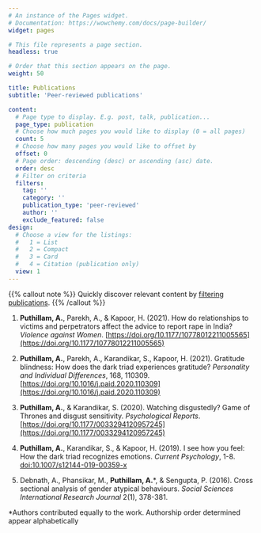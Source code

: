 ```yaml
---
# An instance of the Pages widget.
# Documentation: https://wowchemy.com/docs/page-builder/
widget: pages

# This file represents a page section.
headless: true

# Order that this section appears on the page.
weight: 50

title: Publications
subtitle: 'Peer-reviewed publications'

content:
  # Page type to display. E.g. post, talk, publication...
  page_type: publication
  # Choose how much pages you would like to display (0 = all pages)
  count: 5
  # Choose how many pages you would like to offset by
  offset: 0
  # Page order: descending (desc) or ascending (asc) date.
  order: desc
  # Filter on criteria
  filters:
    tag: ''
    category: ''
    publication_type: 'peer-reviewed'
    author: ''
    exclude_featured: false
design:
  # Choose a view for the listings:
  #   1 = List
  #   2 = Compact
  #   3 = Card
  #   4 = Citation (publication only)
  view: 1
---
```


{{% callout note %}}
Quickly discover relevant content by [filtering publications](./publication/).
{{% /callout %}}


1. **Puthillam, A.**, Parekh, A., & Kapoor, H. (2021). How do relationships to victims and perpetrators affect the advice to report rape in India? _Violence against Women_. [https://doi.org/10.1177/10778012211005565](https://doi.org/10.1177/10778012211005565)

2. **Puthillam, A.**, Parekh, A., Karandikar, S., Kapoor, H. (2021). Gratitude blindness: How does the dark triad experiences gratitude? _Personality and Individual Differences_, 168, 110309. [https://doi.org/10.1016/j.paid.2020.110309](https://doi.org/10.1016/j.paid.2020.110309)

3. **Puthillam, A.**, & Karandikar, S. (2020). Watching disgustedly? Game of Thrones and disgust sensitivity. _Psychological Reports_. [https://doi.org/10.1177/0033294120957245](https://doi.org/10.1177/0033294120957245)

4. **Puthillam, A.**, Karandikar, S., & Kapoor, H. (2019). I see how you feel: How the dark triad recognizes emotions. _Current Psychology_, 1-8. [doi:10.1007/s12144-019-00359-x](doi:10.1007/s12144-019-00359-x)

5. Debnath, A., Phansikar, M., **Puthillam, A.***, & Sengupta, P. (2016). Cross sectional analysis of gender atypical behaviours. _Social Sciences International Research Journal_ 2(1), 378-381.

*Authors contributed equally to the work. Authorship order determined appear alphabetically


